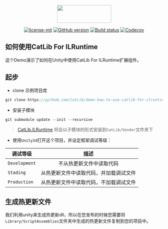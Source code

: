 <p align="center"><img width="173" height="57" src="http://catlib.io/imgs/logo-txt.png"></p>

<p align="center">
<a href="https://github.com/CatLib/CatLib/blob/master/LICENSE"><img src="https://img.shields.io/badge/license-MIT-blue.svg" title="license-mit" /></a>
<a href="https://github.com/CatLib/CatLib/"><img src="https://badge.fury.io/gh/catlib%2Fcatlib.svg" title="GitHub version" /></a>
<a href="https://ci.appveyor.com/project/catlib/core"><img src="https://ci.appveyor.com/api/projects/status/tk3o571mwbw2rykj?svg=true" title="Build status"/></a>
<a href="https://codecov.io/gh/CatLib/Core">
  <img src="https://codecov.io/gh/CatLib/Core/branch/master/graph/badge.svg" alt="Codecov" />
</a>

## 如何使用CatLib For ILRuntime

这个Demo演示了如何在Unity中使用CatLib For ILRuntime扩展组件。

## 起步

- clone 示例项目库

```csharp
git clone https://github.com/CatLib/demo-how-to-use-catlib-for-ilruntime.git
```

- 安装子模块

```csharp
git submodule update --init --recursive
```

> [CatLib.ILRuntime](https://github.com/CatLib/CatLib.ILRuntime) 将会以子模块的形式安装到`CatLib/Vendor`文件夹下

- 使用`Unity3d`打开这个项目，并设定框架调试等级：

| 调试等级                            | 描述                 |
| -------------------------------- |:----------------------------:|
| `Development`     | 不从热更新文件中读取代码      |
| `Stading`         | 从热更新文件中读取代码，并加载调试文件      |
| `Production`      | 从热更新文件中读取代码，不加载调试文件      |

## 生成热更新文件

我们利用unity来生成热更新dll，所以在您发布的时候您需要将`Library/ScriptAssemblies`文件夹中生成的热更新文件复制到您的项目中。
